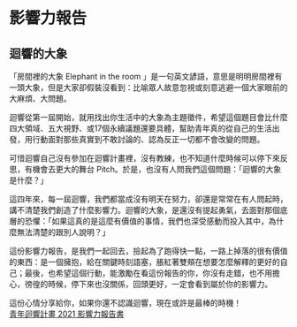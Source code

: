 # 影響力報告

## **迴響的大象**

「房間裡的大象 Elephant in the room 」是一句英文諺語，意思是明明房間裡有一頭大象，但是大家卻假裝沒看到：比喻眾人故意忽視或刻意逃避一個大家眼前的大麻煩、大問題。  


迴響從第一屆開始，就用找出你生活中的大象為主題徵件，希望這個題目會比什麼四大領域、五大視野、或17個永續議題還要具體，幫助青年真的從自己的生活出發，用行動面對那些真實到不敢討論的、認為反正一切都不會改變的問題。  


可惜迴響自己沒有參加在迴響計畫裡，沒有教練，也不知道什麼時候可以停下來反思，有機會去更大的舞台 Pitch。於是，也沒有人問我們這個問題：「迴響的大象是什麼？」  


這四年來，每一屆迴響，我們都當成沒有明天在努力，卻還是常常在有人問起時，講不清楚我們創造了什麼影響力。迴響的大象，是還沒有提起勇氣，去面對那個底層的恐懼：「如果這真的是這麼有價值的事情，我們也深受感動而投入其中，為什麼無法清楚的跟別人說明？」  


這份影響力報告，是我們一起回去，撿起為了跑得快一點，一路上掉落的很有價值的東西：是一個擁抱，給在關鍵時刻語塞，脹紅著雙頰在想要怎麼解釋的更好的自己；最後，也希望這個行動，能激勵在看這份報告的你，你沒有走錯，也不用擔心，徬徨的時候，停下來也沒關係，回頭更好，一定會看到屬於你的影響力。  


這份心情分享給你，如果你還不認識迴響，現在或許是最棒的時機！  
[青年迴響計畫 2021 影響力報告書](https://drive.google.com/file/d/18E8x3E9Q3PCLXKusKXKAtxSmux60Yzsg/view)

